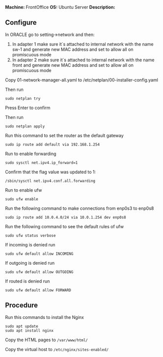 **Machine:** FrontOffice
**OS:** Ubuntu Server
**Description:**

## Configure
In ORACLE go to setting->network and then:
1. In adapter 1 make sure it´s attached to internal network with the name sw-1 and generate new MAC address and set to allow all on promiscuous mode
2. In adapter 2 make sure it´s attached to internal network with the name front and generate new MAC address and set to allow all on promiscuous mode

Copy 01-network-manager-all.yaml to /etc/netplan/00-installer-config.yaml

Then run 
```
sudo netplan try
```

Press Enter to confirm

Then run
```
sudo netplan apply
```

Run this command to set the router as the default gateway
```
sudo ip route add default via 192.168.1.254
```
Run to enable forwarding
```
sudo sysctl net.ipv4.ip_forward=1
```
Confirm that the flag value was updated to 1:
```
/sbin/sysctl net.ipv4.conf.all.forwarding
```
Run to enable ufw
```
sudo ufw enable
```
Run the following command to make connections from enp0s3 to enp0s8
```
sudo ip route add 10.0.4.0/24 via 10.0.1.254 dev enp0s8
```
Run the following command to see the default rules of ufw
```
sudo ufw status verbose
```
If incoming is denied run
```
sudo ufw default allow INCOMING
```
If outgoing is denied run
```
sudo ufw default allow OUTGOING
```
If routed is denied run
```
sudo ufw default allow FORWARD
```

## Procedure
Run this commands to install the Nginx
```
sudo apt update
sudo apt install nginx
```

Copy the HTML pages to `/var/www/html/`

Copy the virtual host to `/etc/nginx/sites-enabled/`